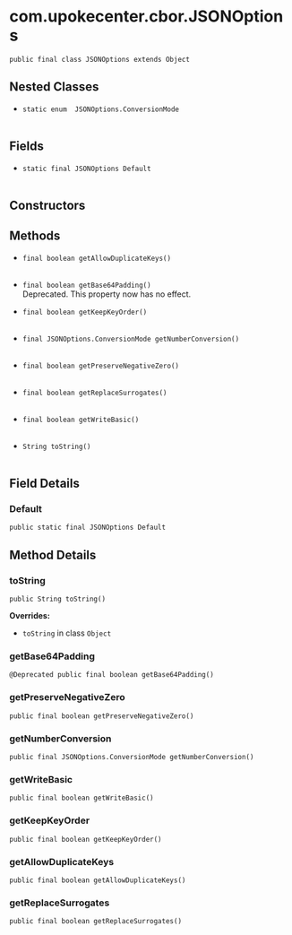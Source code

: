 # com.upokecenter.cbor.JSONOptions

    public final class JSONOptions extends Object

## Nested Classes

* `static enum  JSONOptions.ConversionMode`<br>
  

## Fields

* `static final JSONOptions Default`<br>
  

## Constructors

## Methods

* `final boolean getAllowDuplicateKeys()`<br>
  
* `final boolean getBase64Padding()`<br>
 Deprecated.
This property now has no effect.

* `final boolean getKeepKeyOrder()`<br>
  
* `final JSONOptions.ConversionMode getNumberConversion()`<br>
  
* `final boolean getPreserveNegativeZero()`<br>
  
* `final boolean getReplaceSurrogates()`<br>
  
* `final boolean getWriteBasic()`<br>
  
* `String toString()`<br>
  

## Field Details

### Default
    public static final JSONOptions Default
## Method Details

### toString
    public String toString()

**Overrides:**

* <code>toString</code> in class <code>Object</code>

### getBase64Padding
    @Deprecated public final boolean getBase64Padding()
### getPreserveNegativeZero
    public final boolean getPreserveNegativeZero()
### getNumberConversion
    public final JSONOptions.ConversionMode getNumberConversion()
### getWriteBasic
    public final boolean getWriteBasic()
### getKeepKeyOrder
    public final boolean getKeepKeyOrder()
### getAllowDuplicateKeys
    public final boolean getAllowDuplicateKeys()
### getReplaceSurrogates
    public final boolean getReplaceSurrogates()
